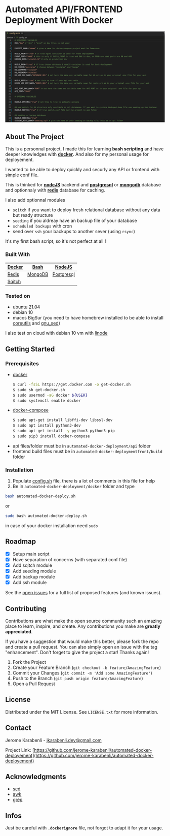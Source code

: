 # Automated API/FRONTEND Deployment With Docker

<div id="top"></div>

![](assets/config.png)

<!-- ABOUT THE PROJECT -->
## About The Project

This is a personnal project, I made this for learning __bash scripting__ and have deeper knowledges with __[docker](https://docs.docker.com/get-docker/)__. And also for my personal usage for deployement.

I wanted to be able to deploy quickly and securly any API or frontend with simple conf file. 

This is thinked for __[nodeJS](https://nodejs.org/en/)__ backend and __[postgresql](https://www.postgresql.org/)__ or __[mongodb](https://www.mongodb.com/fr-fr)__ database and optionnaly with __[redis](https://redis.io/)__ database for caching. 

I also add optionnal modules
* ``sqitch`` if you want to deploy fresh relational database without any data but ready structure
* ``seeding`` if you aldreay have an backup file of your database
* ``scheduled backups`` with cron
* send over ``ssh`` your backups to another sever (using ``rsync``)

It's my first bash script, so it's not perfect at all ! 


### Built With

|[Docker](https://www.docker.com/) |[Bash]()|[NodeJS](https://nodejs.org/en/)|
|-|-|-|
|[Redis](https://redis.io/)|[MongoDB](https://www.mongodb.com/fr-fr)|[Postgresql](https://www.postgresql.org/)|
|[Sqitch](https://sqitch.org/)|||

### Tested on

- ubuntu 21.04
- debian 10
- macos BigSur (you need to have homebrew installed to be able to install [coreutils](https://formulae.brew.sh/formula/coreutils) and [gnu_sed](https://formulae.brew.sh/formula/gnu-sed))

I also test on cloud with debian 10 vm with [linode](https://www.linode.com/)

<!-- GETTING STARTED -->
## Getting Started
### Prerequisites

* [docker](https://docs.docker.com/get-docker/)
  ```sh
  $ curl -fsSL https://get.docker.com -o get-docker.sh
  $ sudo sh get-docker.sh
  $ sudo usermod -aG docker ${USER}
  $ sudo systemctl enable docker
  ```
* [docker-compose](https://dev.to/elalemanyo/how-to-install-docker-and-docker-compose-on-raspberry-pi-1mo)
  ```sh
  $ sudo apt-get install libffi-dev libssl-dev
  $ sudo apt install python3-dev
  $ sudo apt-get install -y python3 python3-pip
  $ sudo pip3 install docker-compose
  ```
* api files/folder must be in `automated-docker-deployment/api` folder
* frontend build files must be in `automated-docker-deploymentfront/build` folder

### Installation

1. Populate [config.sh](docker/config.sh) file, there is a lot of comments in this file for help
2. Be in `automated-docker-deployment/docker` folder and type
  ```sh
  bash automated-docker-deploy.sh
  ```
or 
  ```sh
  sudo bash automated-docker-deploy.sh
  ``` 
in case of your docker installation need `sudo`


<!-- ROADMAP -->
## Roadmap

- [x] Setup main script
- [x] Have separation of concerns (with separated conf file)
- [x] Add sqitch module
- [x] Add seeding module
- [x] Add backup module
- [x] Add ssh module

See the [open issues](https://github.com/jerome-karabenli/automated-docker-deployement/issues) for a full list of proposed features (and known issues).


<!-- CONTRIBUTING -->
## Contributing

Contributions are what make the open source community such an amazing place to learn, inspire, and create. Any contributions you make are **greatly appreciated**.

If you have a suggestion that would make this better, please fork the repo and create a pull request. You can also simply open an issue with the tag "enhancement".
Don't forget to give the project a star! Thanks again!

1. Fork the Project
2. Create your Feature Branch (`git checkout -b feature/AmazingFeature`)
3. Commit your Changes (`git commit -m 'Add some AmazingFeature'`)
4. Push to the Branch (`git push origin feature/AmazingFeature`)
5. Open a Pull Request


<!-- LICENSE -->
## License

Distributed under the MIT License. See `LICENSE.txt` for more information.



<!-- CONTACT -->
## Contact

Jerome Karabenli - jkarabenli.dev@gmail.com

Project Link: [https://github.com/jerome-karabenli/automated-docker-deployement](https://github.com/jerome-karabenli/automated-docker-deployement)




<!-- ACKNOWLEDGMENTS -->
## Acknowledgments

* [sed](https://www.cyberciti.biz/faq/how-to-use-sed-to-find-and-replace-text-in-files-in-linux-unix-shell/)
* [awk](https://www.howtogeek.com/562941/how-to-use-the-awk-command-on-linux/)
* [grep](https://www.cyberciti.biz/faq/howto-use-grep-command-in-linux-unix/)


## Infos
Just be careful with __`.dockerignore`__ file, not forgot to adapt it for your usage.

